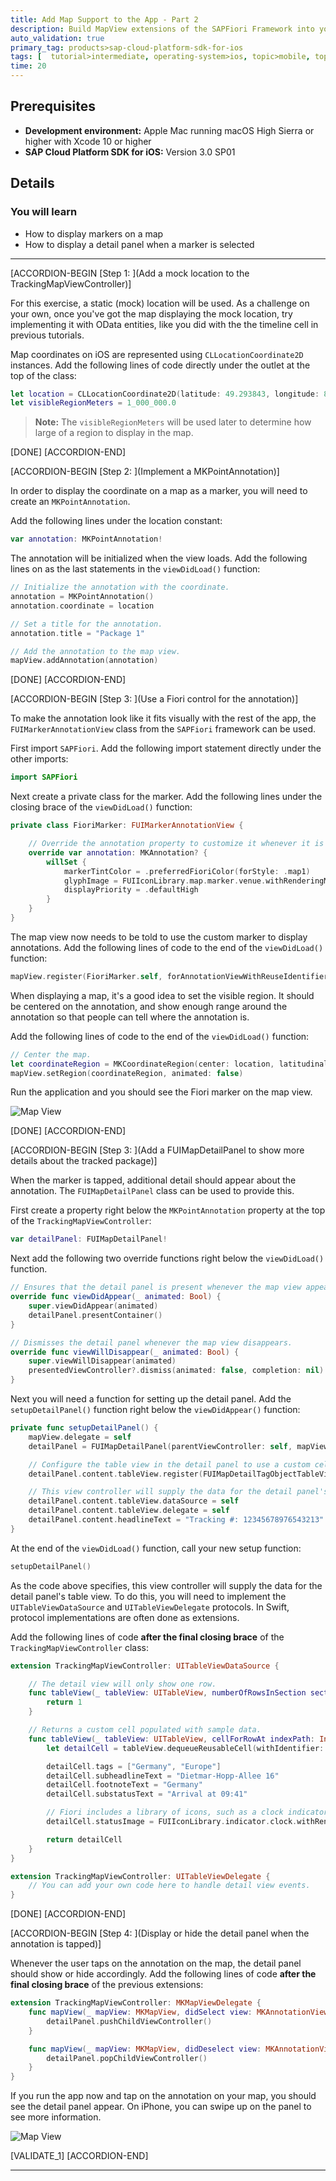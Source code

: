 ```yaml
---
title: Add Map Support to the App - Part 2
description: Build MapView extensions of the SAPFiori Framework into your app.
auto_validation: true
primary_tag: products>sap-cloud-platform-sdk-for-ios
tags: [  tutorial>intermediate, operating-system>ios, topic>mobile, topic>odata, products>sap-cloud-platform, products>sap-cloud-platform-sdk-for-ios  ]
time: 20
---
```


## Prerequisites  
- **Development environment:** Apple Mac running macOS High Sierra or higher with Xcode 10 or higher
- **SAP Cloud Platform SDK for iOS:** Version 3.0 SP01

## Details
### You will learn
  - How to display markers on a map
  - How to display a detail panel when a marker is selected

---

[ACCORDION-BEGIN [Step 1: ](Add a mock location to the TrackingMapViewController)]

For this exercise, a static (mock) location will be used. As a challenge on your own, once you've got the map displaying the mock location, try implementing it with OData entities, like you did with the the timeline cell in previous tutorials.

Map coordinates on iOS are represented using `CLLocationCoordinate2D` instances. Add the following lines of code directly under the outlet at the top of the class:

```swift
let location = CLLocationCoordinate2D(latitude: 49.293843, longitude: 8.641369)
let visibleRegionMeters = 1_000_000.0
```

> **Note:** The `visibleRegionMeters` will be used later to determine how large of a region to display in the map.

[DONE]
[ACCORDION-END]

[ACCORDION-BEGIN [Step 2: ](Implement a MKPointAnnotation)]

In order to display the coordinate on a map as a marker, you will need to create an `MKPointAnnotation`.

Add the following lines under the location constant:

```swift
var annotation: MKPointAnnotation!
```

The annotation will be initialized when the view loads. Add the following lines on as the last statements in the `viewDidLoad()` function:

```swift
// Initialize the annotation with the coordinate.
annotation = MKPointAnnotation()
annotation.coordinate = location

// Set a title for the annotation.
annotation.title = "Package 1"

// Add the annotation to the map view.
mapView.addAnnotation(annotation)
```

[DONE]
[ACCORDION-END]

[ACCORDION-BEGIN [Step 3: ](Use a Fiori control for the annotation)]

To make the annotation look like it fits visually with the rest of the app, the `FUIMarkerAnnotationView` class from the `SAPFiori` framework can be used.

First import `SAPFiori`. Add the following import statement directly under the other imports:

```swift
import SAPFiori
```

Next create a private class for the marker. Add the following lines under the closing brace of the `viewDidLoad()` function:

```swift
private class FioriMarker: FUIMarkerAnnotationView {

    // Override the annotation property to customize it whenever it is set.
    override var annotation: MKAnnotation? {
        willSet {
            markerTintColor = .preferredFioriColor(forStyle: .map1)
            glyphImage = FUIIconLibrary.map.marker.venue.withRenderingMode(.alwaysTemplate)
            displayPriority = .defaultHigh
        }
    }
}
```

The map view now needs to be told to use the custom marker to display annotations. Add the following lines of code to the end of the `viewDidLoad()` function:

```swift
mapView.register(FioriMarker.self, forAnnotationViewWithReuseIdentifier: MKMapViewDefaultAnnotationViewReuseIdentifier)
```

When displaying a map, it's a good idea to set the visible region. It should be centered on the annotation, and show enough range around the annotation so that people can tell where the annotation is.

Add the following lines of code to the end of the `viewDidLoad()` function:

```swift
// Center the map.
let coordinateRegion = MKCoordinateRegion(center: location, latitudinalMeters: visibleRegionMeters, longitudinalMeters: visibleRegionMeters)
mapView.setRegion(coordinateRegion, animated: false)
```

Run the application and you should see the Fiori marker on the map view.

![Map View](fiori-ios-scpms-create-app-teched18-part8-1.png)

[DONE]
[ACCORDION-END]

[ACCORDION-BEGIN [Step 3: ](Add a FUIMapDetailPanel to show more details about the tracked package)]

When the marker is tapped, additional detail should appear about the annotation. The `FUIMapDetailPanel` class can be used to provide this.

First create a property right below the `MKPointAnnotation` property at the top of the `TrackingMapViewController`:

```swift
var detailPanel: FUIMapDetailPanel!
```

Next add the following two override functions right below the `viewDidLoad()` function.

```swift
// Ensures that the detail panel is present whenever the map view appears.
override func viewDidAppear(_ animated: Bool) {
    super.viewDidAppear(animated)
    detailPanel.presentContainer()
}

// Dismisses the detail panel whenever the map view disappears.
override func viewWillDisappear(_ animated: Bool) {
    super.viewWillDisappear(animated)
    presentedViewController?.dismiss(animated: false, completion: nil)
}
```

Next you will need a function for setting up the detail panel. Add the `setupDetailPanel()` function right below the `viewDidAppear()` function:

```swift
private func setupDetailPanel() {
    mapView.delegate = self
    detailPanel = FUIMapDetailPanel(parentViewController: self, mapView: mapView)

    // Configure the table view in the detail panel to use a custom cell type for map details.
    detailPanel.content.tableView.register(FUIMapDetailTagObjectTableViewCell.self, forCellReuseIdentifier: FUIMapDetailTagObjectTableViewCell.reuseIdentifier)

    // This view controller will supply the data for the detail panel's table view.
    detailPanel.content.tableView.dataSource = self
    detailPanel.content.tableView.delegate = self
    detailPanel.content.headlineText = "Tracking #: 12345678976543213"
}
```

At the end of the `viewDidLoad()` function, call your new setup function:

```swift
setupDetailPanel()
```

As the code above specifies, this view controller will supply the data for the detail panel's table view. To do this, you will need to implement the `UITableViewDataSource` and `UITableViewDelegate` protocols. In Swift, protocol implementations are often done as extensions.

Add the following lines of code **after the final closing brace** of the `TrackingMapViewController` class:

```swift
extension TrackingMapViewController: UITableViewDataSource {

    // The detail view will only show one row.
    func tableView(_ tableView: UITableView, numberOfRowsInSection section: Int) -> Int {
        return 1
    }

    // Returns a custom cell populated with sample data.
    func tableView(_ tableView: UITableView, cellForRowAt indexPath: IndexPath) -> UITableViewCell {
        let detailCell = tableView.dequeueReusableCell(withIdentifier: FUIMapDetailTagObjectTableViewCell.reuseIdentifier, for: indexPath) as! FUIMapDetailTagObjectTableViewCell

        detailCell.tags = ["Germany", "Europe"]
        detailCell.subheadlineText = "Dietmar-Hopp-Allee 16"
        detailCell.footnoteText = "Germany"
        detailCell.substatusText = "Arrival at 09:41"

        // Fiori includes a library of icons, such as a clock indicator.
        detailCell.statusImage = FUIIconLibrary.indicator.clock.withRenderingMode(.alwaysTemplate)

        return detailCell
    }
}

extension TrackingMapViewController: UITableViewDelegate {
    // You can add your own code here to handle detail view events.
}
```

[DONE]
[ACCORDION-END]

[ACCORDION-BEGIN [Step 4: ](Display or hide the detail panel when the annotation is tapped)]

Whenever the user taps on the annotation on the map, the detail panel should show or hide accordingly. Add the following lines of code **after the final closing brace** of the previous extensions:

```swift
extension TrackingMapViewController: MKMapViewDelegate {
    func mapView(_ mapView: MKMapView, didSelect view: MKAnnotationView) {
        detailPanel.pushChildViewController()
    }

    func mapView(_ mapView: MKMapView, didDeselect view: MKAnnotationView) {
        detailPanel.popChildViewController()
    }  
}
```

If you run the app now and tap on the annotation on your map, you should see the detail panel appear. On iPhone, you can swipe up on the panel to see more information.

![Map View](fiori-ios-scpms-create-app-teched18-part8-2.png)

[VALIDATE_1]
[ACCORDION-END]

---
